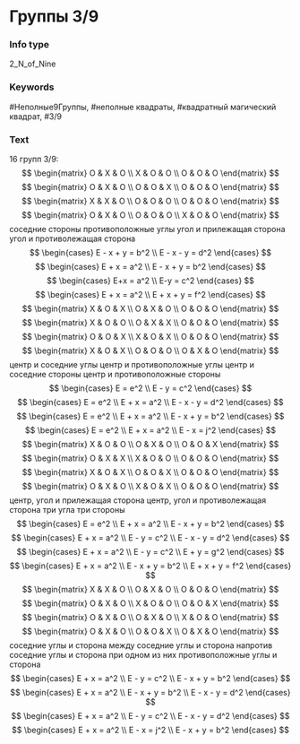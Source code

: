 # Группы 3/9
### Info type
2_N_of_Nine
### Keywords
#Неполные9Группы, #неполные квадраты, #квадратный магический квадрат, #3/9
### Text
16 групп 3/9:
$$
\begin{matrix}
O & X & O \\
X & O & O \\
O & O & O
\end{matrix}
$$
$$
\begin{matrix}
O & X & O \\
O & O & X \\
O & O & O
\end{matrix}
$$
$$
\begin{matrix}
X & X & O \\
O & O & O \\
O & O & O
\end{matrix}
$$
$$
\begin{matrix}
O & X & O \\
O & O & O \\
X & O & O
\end{matrix}
$$
соседние стороны
противоположные углы
угол и прилежащая сторона
угол и противолежащая сторона
$$
\begin{cases}
E - x + y = b^2 \\
E - x - y = d^2
\end{cases}
$$
$$
\begin{cases}
E + x = a^2 \\
E - x + y = b^2
\end{cases}
$$
$$
\begin{cases}
E+x = a^2 \\
E-y = c^2
\end{cases}
$$
$$
\begin{cases}
E + x = a^2 \\
E + x + y = f^2
\end{cases}
$$
$$
\begin{matrix}
X & O & X \\
O & X & O \\
O & O & O
\end{matrix}
$$
$$
\begin{matrix}
X & O & O \\
O & X & X \\
O & O & O
\end{matrix}
$$
$$
\begin{matrix}
O & O & X \\
X & O & X \\
O & O & O
\end{matrix}
$$
$$
\begin{matrix}
X & O & X \\
O & O & O \\
O & X & O
\end{matrix}
$$
центр и
соседние углы
центр и
противоположные углы
центр и
соседние стороны
центр и
противоположные стороны
$$
\begin{cases}
E = e^2 \\
E - y = c^2
\end{cases}
$$
$$
\begin{cases}
E = e^2 \\
E + x = a^2 \\
E - x - y = d^2
\end{cases}
$$
$$
\begin{cases}
E = e^2 \\
E + x = a^2 \\
E - x + y = b^2
\end{cases}
$$
$$
\begin{cases}
E = e^2 \\
E + x = a^2 \\
E - x = j^2
\end{cases}
$$
$$
\begin{matrix}
X & O & O \\
O & X & O \\
O & O & X
\end{matrix}
$$
$$
\begin{matrix}
O & X & X \\
X & O & O \\
O & O & O
\end{matrix}
$$
$$
\begin{matrix}
X & O & X \\
O & O & X \\
O & O & O
\end{matrix}
$$
$$
\begin{matrix}
O & X & O \\
X & O & X \\
O & O & O
\end{matrix}
$$
центр, угол и
прилежащая сторона
центр, угол и
противолежащая сторона
три угла
три стороны
$$
\begin{cases}
E = e^2 \\
E + x = a^2 \\
E - x + y = b^2
\end{cases}
$$
$$
\begin{cases}
E + x = a^2 \\
E - y = c^2 \\
E - x - y = d^2
\end{cases}
$$
$$
\begin{cases}
E + x = a^2 \\
E - y = c^2 \\
E + y = g^2
\end{cases}
$$
$$
\begin{cases}
E + x = a^2 \\
E - x + y = b^2 \\
E + x + y = f^2
\end{cases}
$$
$$
\begin{matrix}
X & X & O \\
O & X & O \\
O & O & O
\end{matrix}
$$
$$
\begin{matrix}
O & X & O \\
X & O & O \\
O & O & X
\end{matrix}
$$
$$
\begin{matrix}
O & X & O \\
O & X & O \\
X & O & O
\end{matrix}
$$
$$
\begin{matrix}
O & X & O \\
O & O & X \\
O & X & O
\end{matrix}
$$
соседние углы и
сторона между
соседние углы и
сторона напротив
соседние углы и
сторона при одном из них
противоположные углы и сторона
$$
\begin{cases}
E + x = a^2 \\
E - y = c^2 \\
E - x + y = b^2
\end{cases}
$$
$$
\begin{cases}
E + x = a^2 \\
E - x + y = b^2 \\
E - x - y = d^2
\end{cases}
$$
$$
\begin{cases}
E + x = a^2 \\
E - y = c^2 \\
E - x - y = d^2
\end{cases}
$$
$$
\begin{cases}
E + x = a^2 \\
E - x = j^2 \\
E - x + y = b^2
\end{cases}
$$